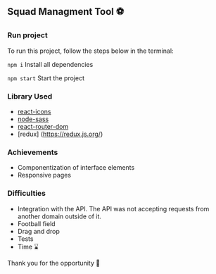 ## Squad Managment Tool :soccer:

### Run project
To run this project, follow the steps below in the terminal:

`npm i`
Install all dependencies

`npm start`
Start the project

### Library Used
* [react-icons](https://react-icons.github.io/react-icons/)
* [node-sass](https://www.npmjs.com/package/node-sass)
* [react-router-dom](https://reactrouter.com/web/guides/philosophy)
* [redux] (https://redux.js.org/)

### Achievements
* Componentization of interface elements
* Responsive pages

### Difficulties
* Integration with the API. The API was not accepting requests from another domain outside of it.
* Football field
* Drag and drop
* Tests
* Time :hourglass:
  
Thank you for the opportunity :rocket:
